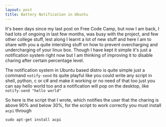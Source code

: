 ```yaml
---
layout: post
title: Battery Notification in Ubuntu
---
```


It's been days since my last post on Free Code Camp, but now I am back, I had lots of ongoing in last few months, was busy with the project, and few other college stuff, lest along I learnt a lot of new stuff and here I am to share with you a quite intersting stuff on how to prevent overcharging and undercharging of your linux box. Though I have kept it simple it's just a notification system right now but I am thinking of improving it to disable charing after certain percentage level.

The notification system in Ubuntu based distro is quite simple just a command `notify-send` its quite playful like you could write any script in shell, python, c or c# and make it working or no need of that too just you can say hello world too and a notification will pop on the desktop, like `notify-send "hello world"`

So here is the script that I wrote, which notifies the user that the charing is above 90% and below 30%, for the script to work correctly you must install `acpi` through

  `sudo apt-get install acpi`
  
<script src="https://gist.github.com/neerajvashistha/28351ddd07c9cc9761a0bacb03bc933d.js"></script>

